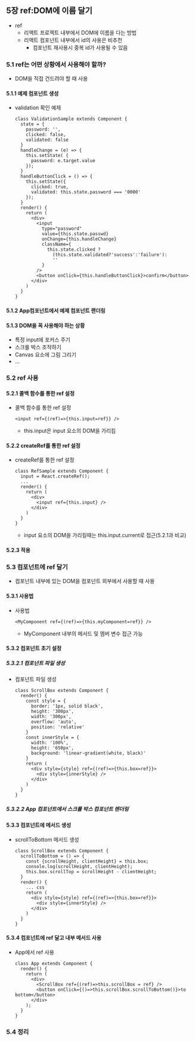 ## 5장 ref:DOM에 이름 달기
  - ref
    - 리액트 프로젝트 내부에서 DOM에 이름을 다는 방법
    - 리액트 컴포넌트 내부에서 id의 사용은 비추천
      - 컴포넌트 재사용시 중복 id가 사용될 수 있음
### 5.1 ref는 어떤 상황에서 사용해야 할까?
  - DOM을 직접 건드려야 할 때 사용
#### 5.1.1 예제 컴포넌트 생성
  - validation 확인 예제
    ```
    class ValidationSample extends Component {
      state = {
        password: '',
        clicked: false,
        validated: false
      }
      handleChange = (e) => {
        this.setState( {
          password: e.target.value
        });
      }
      handleButtonClick = () => {
        this.setState({
          clicked: true,
          validated: this.state.password === '0000'
        });
      }
      render() {
        return (
          <div>
            <input 
              type="password"
              value={this.state.passwd}
              onChange={this.handleChange}
              className={
                this.state.clicked ? 
                  (this.state.validated?'success':'failure'): 
                  ''
              }
            />
            <button onClick={this.handleButtonClick}>confirm</button>
          </div>
        )
      }
    }
    ```
#### 5.1.2 App컴포넌트에서 예제 컴포넌트 랜더링
#### 5.1.3 DOM을 꼭 사용해야 하는 상황
  - 특정 input에 포커스 주기
  - 스크롤 박스 조작하기
  - Canvas 요소에 그림 그리기
  - ...
### 5.2 ref 사용
#### 5.2.1 콜백 함수를 통한 ref 설정
  - 콜백 함수를 통한 ref 설정
    ```
    <input ref={(ref)=>{this.input=ref}} />
    ```
      - this.input은 input 요소의 DOM을 가리킴
#### 5.2.2 createRef를 통한 ref 설정
  - createRef를 통한 ref 설정
    ```
    class RefSample extends Component {
      input = React.createRef();
      ...
      render() {
        return (
          <div>
            <input ref={this.input} />
          </div>
        )
      }
    }
    ```
    - input 요소의 DOM을 가리킬때는 this.input.current로 접근(5.2.1과 비교)
#### 5.2.3 적용
### 5.3 컴포넌트에 ref 달기
  - 컴포넌트 내부에 있는 DOM을 컴포넌트 외부에서 사용할 때 사용
#### 5.3.1 사용법
  - 사용법
    ```
    <MyComponent ref={(ref)=>{this.myComponent=ref}} />
    ```
    - MyComponent 내부의 메서드 및 멤버 변수 접근 가능
#### 5.3.2 컴포넌트 초기 설정
##### 5.3.2.1 컴포넌트 파일 생성
  - 컴포넌트 파일 생성
    ```
    class ScrollBox extends Component {
      render() {
        const style = {
          border: '1px, solid black',
          height: '300px',
          width: '300px',
          overflow: 'auto',
          position: 'relative'
        }
        const innerStyle = {
          width: '100%',
          height: '650px',
          background: 'linear-gradient(white, black)'
        }
        return (
          <div style={style} ref={(ref)=>{this.box=ref}}>
            <div style={innerStyle} />
          </div>
        )
      }
    }
    ```
##### 5.3.2.2 App 컴포넌트에서 스크롤 박스 컴포넌트 렌더링
#### 5.3.3 컴포넌트에 메서드 생성
  - scrollToBottom 메서드 생성
    ```
    class ScrollBox extends Component {
      scrollToBottom = () => {
        const {scrollHeight, clientHeight} = this.box;
        console.log(scrollHeight, clientHeight);
        this.box.scrollTop = scrollHeight - clientHeight;
      }
      render() {
        ... css
        return (
          <div style={style} ref={(ref)=>{this.box=ref}}>
            <div style={innerStyle} />
          </div>
        )
      }
    }
    ```
#### 5.3.4 컴포넌트에 ref 달고 내부 메서드 사용
  - App에서 ref 사용
    ```
    class App extends Component {
      render() {
        return (
          <div>
            <ScrollBox ref={(ref)=>this.scrollBox = ref} />
            <button onClick={()=>this.scrollBox.scrollToBottom()}>to bottom</button>
          </div>
        );
      }
    }
    ```
### 5.4 정리
